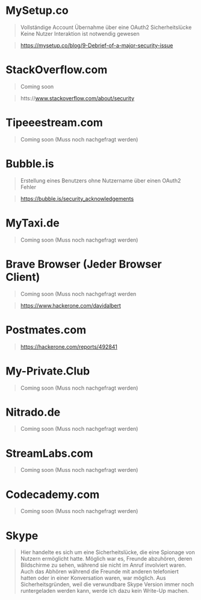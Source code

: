 # MySetup.co

> Vollständige Account Übernahme über eine OAuth2 Sicherheitslücke
> Keine Nutzer Interaktion ist notwendig gewesen


> https://mysetup.co/blog/9-Debrief-of-a-major-security-issue

# StackOverflow.com

> Coming soon

> htts://www.stackoverflow.com/about/security

# Tipeeestream.com

> Coming soon (Muss noch nachgefragt werden)

# Bubble.is

> Erstellung eines Benutzers ohne Nutzername über einen OAuth2 Fehler

> https://bubble.is/security_acknowledgements

# MyTaxi.de

> Coming soon (Muss noch nachgefragt werden)

# Brave Browser (Jeder Browser Client)

> Coming soon (Muss noch nachgefragt werden

> https://www.hackerone.com/davidalbert

# Postmates.com

> https://hackerone.com/reports/492841

# My-Private.Club

> Coming soon (Muss noch nachgefragt werden)

# Nitrado.de

> Coming soon (Muss noch nachgefragt werden)

# StreamLabs.com

> Coming soon (Muss noch nachgefragt werden)

# Codecademy.com

> Coming soon (Muss noch nachgefragt werden)

# Skype

> Hier handelte es sich um eine Sicherheitslücke, die eine Spionage von Nutzern ermöglicht hatte.
> Möglich war es, Freunde abzuhören, deren Bildschirme zu sehen, während sie nicht im Anruf involviert waren.
> Auch das Abhören während die Freunde mit anderen telefoniert hatten oder in einer Konversation waren, war möglich.
> Aus Sicherheitsgründen, weil die verwundbare Skype Version immer noch runtergeladen werden kann, werde ich dazu kein Write-Up machen.

